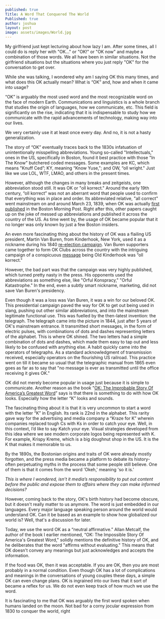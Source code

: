 ```yaml
---
published: true
Title: A Word That Conquered The World
Published: true
author: joshua
layout: post
image: assets/images/World.jpg
---
```

My girlfriend just kept lecturing about how lazy I am. After some times, all I could do is reply her with "OK…" or "OK!" or "OK now" and maybe a combination of those words. We all have been in similar situations. Not the girlfriend situations but the situations where you just reply "OK" for the conversation to get over.

While she was talking, I wondered why am I saying OK this many times, and what does this OK actually mean? What is “OK” and, how and when it came into usage?


“OK” is arguably the most used word and the most recognizable word on the face of modern Earth. 
Communications and linguistics is a whole branch that studies the origin of languages, how we communicate, etc. This field is significantly on the rise, indicating that it is indispensable to study how we communicate with the rapid advancements of technology, making way into our lives. 

We very certainly use it at least once every day. And no, it is not a hasty generalization.

The story of “OK” eventually traces back to the 1830s infatuation of unintentionally misspelling abbreviations. Young so-called "Intellectuals," ones in the US, specifically in Boston, found it best practice with those "In The Know" butchered coded messages. Some examples are KC, which means "Knuff Ced”; KY, meaning “Know Yuse,"; and OW, “oll wright." Just like we use LOL, WTF, LMAO, and others in the present times.

However, although the changes in many breaks and zeitgeists, one abbreviation stood still. It was OK or "oll korrect." Around the early 19th century, “oll korrect” was not an aberrant word that people used to confirm that everything was in place and order. Its abbreviated relative, "all correct" went mainstream on and around March 23, 1839, when OK was actually [first published](https://www.bostonmagazine.com/news/2017/03/23/boston-morning-post-ok/) in the Boston Morning Post. Right after this, other papers caught up on the joke of messed up abbreviations and published it across the country of the US. As time went by, the usage of OK became popular that it no longer was only known by just a few Boston insiders.

An even more fascinating thing about the history of OK was a flailing US president, Martin Van Buren, from Kinderhook, New York, used it as a nickname during his 1840 [re-election campaign](https://www.washingtonpost.com/graphics/business/podcasts/presidential/pdfs/martin-van-buren-transcript.pdf). Van Buren supporters came together to form OK Clubs across the country with the intriguing campaign of a conspicuous [message](https://www.mentalfloss.com/article/50042/whats-real-origin-ok) being  Old Kinderhook was “oll korrect."

However, the bad part was that the campaign was very highly published, which turned pretty nasty in the press. His opponents used the abbreviations as something else, like "Orful Konspracy," "Orful Katastrophe." In the end, even a subtly smart nickname, marketing, did not save Van Buren's presidency.  

Even though it was a loss was Van Buren, it was a win for our beloved OK. This presidential campaign paved the way for OK to get out being used in slang, pushing out other similar abbreviations, and into the mainstream legitimate functional use. This was fuelled by the then-latest invention: the telegraph. 
The telegraph came into the picture in 1844, just after 5 years of OK's mainstream entrance. It transmitted short messages, in the form of electric pulses, with combinations of dots and dashes representing letters of the alphabet. This is where OK shined. The two letters had a simple combination of dots and dashes, which made them easy to tap out and less likely to be confused with anything else. A habit quickly came into the operators of telegraphs. As a standard acknowledgment of transmission received, especially operators on the flourishing US railroad. This practice went on till it became so usual that the telegraphic manual from 1865 even goes as far as to say that "no message is ever as transmitted until the office receiving it gives OK."


OK did not merely become popular in usage just because it is simple to communicate. Another reason as the book "[OK: The Improbable Story Of America’s Greatest Word](https://books.google.co.in/books?hl=en&lr=&id=IWvRCwAAQBAJ&oi=fnd&pg=PR7&dq=research+articles+on+the+word+%22ok%22&ots=5AEwdunQGe&sig=h7bI2GBY-o_V6asH4nIRMgUnC0U#v=onepage&q&f=false)” says is that there is something to do with how OK looks. Especially how the letter “K” looks and sounds. 

The fascinating thing about it is that it is very uncommon to start a word with the letter “K” in English. Its rank is 22nd in the alphabet. This rarity gave way for the advertising and media company a “Kraze for K” wherein companies replaced tough Cs with Ks in order to catch your eye. Well, in this context, I’d like to say Katch your eye. Visual strategies developed from this idea where we see modern corporate logos being represented with K. For example, Krispy Kreme, which is a big doughnut shop in the US. 
It is the K that makes it memorable to us.  

By the 1890s, the Bostonian origins and traits of OK were already mostly forgotten, and the press media became a platform to debate its history- often perpetuating myths in the process that some people still believe. One of them is that it comes from the word 'Okeh,' meaning 'so it is.'

_This is where I wondered, isn’t it media’s responsibility to put out content before the public and expose them to affairs where they can make informed decisions?_  


However, coming back to the story, OK's birth history had become obscure, but it doesn't really matter to us anymore. The word is just embedded in our languages. Every major language speaking person around the world would understand OK. Can it be based as an example to show how globalized our world is? Well, that's a discussion for later.

Today, we use the word OK as a “neutral affirmative.” Allan Metcalf, the author of the book I earlier mentioned, “OK: The Impossible Story Of America's Greatest Word," solidly mentions the definitive history of OK, and he deliberates that the word "affirms without evaluating." This means that OK doesn't convey any meanings but just acknowledges and accepts the information. 

 If the food was OK, then it was acceptable. If you are OK, then you are most probably in a normal condition. Even though OK has a lot of complications and meanings in the conversations of young couples these days, a simple OK can even change plans. OK is ingrained into our lives that it sort of became a reflex for us. We do not even keep track of how much we use the word.

It is fascinating to me that OK was arguably the first word spoken when humans landed on the moon. Not bad for a corny jocular expression from 1830 to conquer the world, right
